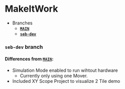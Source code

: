 # MakeItWork

- Branches
  - [**`MAIN`**](https://github.com/sebvc/tc3-xplanar-simple-ptp-1/tree/main)
  - [**`seb-dev`**](https://github.com/sebvc/tc3-xplanar-simple-ptp-1/tree/seb-dev)

### `seb-dev` branch
#### Differences from [**`MAIN`**](https://github.com/sebvc/tc3-xplanar-simple-ptp-1/tree/main):
- Simulation Mode enabled to run wihtout hardware
  - Currently only using one Mover.
- Included XY Scope Project to visualize 2 Tile demo
